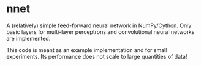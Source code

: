 # nnet

A (relatively) simple feed-forward neural network in NumPy/Cython.
Only basic layers for multi-layer perceptrons and convolutional neural networks are implemented.

This code is meant as an example implementation and for small experiments.
Its performance does not scale to large quantities of data!
